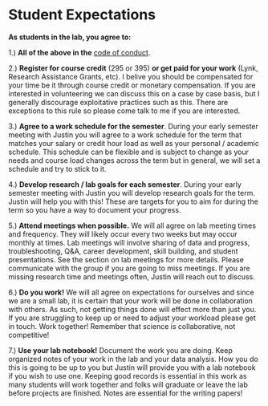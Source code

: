 # Student Expectations

**As students in the lab, you agree to:**&#x20;

1.) **All of the above in the** [code of conduct](code-of-conduct-and-community-guidelines.md).

2.) **Register for course credit** (295 or 395) **or get paid for your work** (Lynk, Research Assistance Grants, etc). I belive you should be compensated for your time be it through course credit or monetary compensation. If you are interested in volunteering we can discuss this on a case by case basis, but I generally discourage exploitative practices such as this. There are exceptions to this rule so please come talk to me if you are interested.&#x20;

3.) **Agree to a work schedule for the semester**. During your early semester meeting with Justin you will agree to a work schedule for the term that matches your salary or credit hour load as well as your personal / academic schedule. This schedule can be flexible and is subject to change as your needs and course load changes across the term but in general, we will set a schedule and try to stick to it.&#x20;

4.) **Develop research / lab goals for each semester**. During your early semester meeting with Justin you will develop research goals for the term. Justin will help you with this! These are targets for you to aim for during the term so you have a way to document your progress.&#x20;

5.) **Attend meetings when possible.** We will all agree on lab meeting times and frequency. They will likely occur every two weeks but may occur monthly at times. Lab meetings will involve sharing of data and progress, troubleshooting, Q\&A, career development, skill building, and student presentations. See the section on lab meetings for more details. Please communicate with the group if you are going to miss meetings. If you are missing research time and meetings often, Justin will reach out to discuss.&#x20;

6.) **Do you work!** We will all agree on expectations for ourselves and since we are a small lab, it is certain that your work will be done in collaboration with others. As such, not getting things done will effect more than just you. If you are struggling to keep up or need to adjust your workload please get in touch. Work together! Remember that science is collaborative, not competitive!

7.) **Use your lab notebook!** Document the work you are doing. Keep organized notes of your work in the lab and your data analysis. How you do this is going to be up to you but Justin will provide you with a lab notebook if you wish to use one. Keeping good records is essential in this work as many students will work together and folks will graduate or leave the lab before projects are finished. Notes are essential for the writing papers!
